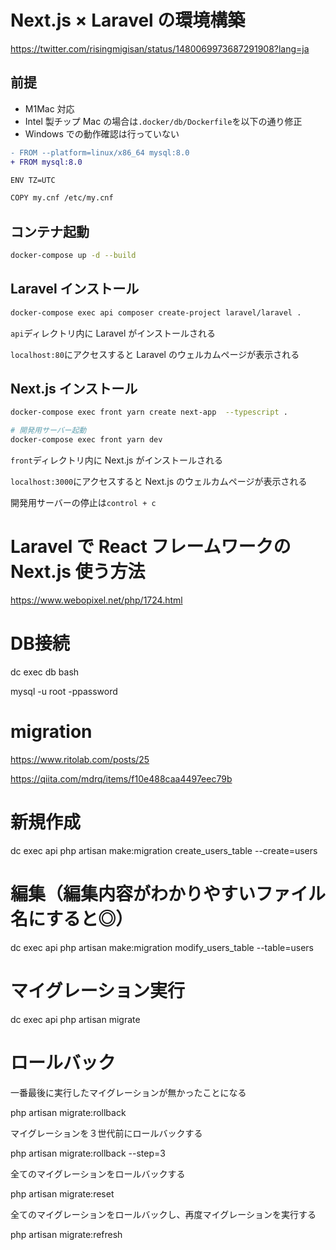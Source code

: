# Next.js × Laravel の環境構築

https://twitter.com/risingmigisan/status/1480069973687291908?lang=ja

## 前提

- M1Mac 対応
- Intel 製チップ Mac の場合は`.docker/db/Dockerfile`を以下の通り修正
- Windows での動作確認は行っていない

```diff
- FROM --platform=linux/x86_64 mysql:8.0
+ FROM mysql:8.0

ENV TZ=UTC

COPY my.cnf /etc/my.cnf
```

## コンテナ起動

```sh
docker-compose up -d --build
```

## Laravel インストール

```sh
docker-compose exec api composer create-project laravel/laravel .
```

`api`ディレクトリ内に Laravel がインストールされる

`localhost:80`にアクセスすると Laravel のウェルカムページが表示される

## Next.js インストール

```sh
docker-compose exec front yarn create next-app  --typescript .

# 開発用サーバー起動
docker-compose exec front yarn dev
```

`front`ディレクトリ内に Next.js がインストールされる

`localhost:3000`にアクセスすると Next.js のウェルカムページが表示される

開発用サーバーの停止は`control + c`

# Laravel で React フレームワークの Next.js 使う方法

https://www.webopixel.net/php/1724.html

# DB接続

dc exec db bash

mysql -u root -ppassword

# migration

https://www.ritolab.com/posts/25

https://qiita.com/mdrq/items/f10e488caa4497eec79b

# 新規作成
dc exec api php artisan make:migration create_users_table --create=users

# 編集（編集内容がわかりやすいファイル名にすると◎）

dc exec api php artisan make:migration modify_users_table --table=users

# マイグレーション実行

dc exec api php artisan migrate

# ロールバック

一番最後に実行したマイグレーションが無かったことになる

php artisan migrate:rollback

マイグレーションを３世代前にロールバックする

php artisan migrate:rollback --step=3

全てのマイグレーションをロールバックする

php artisan migrate:reset

全てのマイグレーションをロールバックし、再度マイグレーションを実行する

php artisan migrate:refresh

